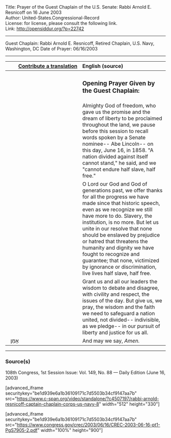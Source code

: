 <html>
<head></head>
<body>
Title: Prayer of the Guest Chaplain of the U.S. Senate: Rabbi Arnold E. Resnicoff on 16 June 2003<br />
Author: United-States.Congressional-Record<br />
License: for license, please consult the following link.<br />
Link: <a href="http://opensiddur.org/?p=22742">http://opensiddur.org/?p=22742</a>
<p />
<hr />

Guest Chaplain: Rabbi Arnold E. Resnicoff, Retired Chaplain, U.S. Navy, Washington, DC
Date of Prayer: 06/16/2003

<hr />

<table style="margin-left: auto;margin-right: auto;" class="draggable">
<thead><tr><th id="x" style="text-align: right;"><a href="/contributing/upload/">Contribute a translation</a></th><th style="text-align: left;">English (source)</th></tr></thead>
<tbody>
<tr><td style="vertical-align:top;" width="46%">
<div class="liturgy"><span lang="he">

</span></div></td>
 
<td style="vertical-align:top;" width="53%">
<div class="english">
<h3>Opening Prayer Given by the Guest Chaplain:</h3>
</div></td></tr>


<tr><td style="vertical-align:top;" width="46%">
<div class="liturgy"><span lang="he">

</span></div></td>
 
<td style="vertical-align:top;" width="53%">
<div class="english">
Almighty God of freedom, 
who gave us the promise and the dream of liberty 
to be proclaimed throughout the land, 
we pause before this session 
to recall words spoken by a Senate nominee--
Abe Lincoln--
on this day, June 16, in 1858. 
"A nation divided against itself cannot stand," he said, 
and we "cannot endure half slave, half free."
</div></td></tr>


<tr><td style="vertical-align:top;" width="46%">
<div class="liturgy"><span lang="he">

</span></div></td>
 
<td style="vertical-align:top;" width="53%">
<div class="english">
O Lord our God and God of generations past, 
we offer thanks for all the progress we have made 
since that historic speech, 
even as we recognize we still have more to do. 
Slavery, the institution, is no more. 
But let us unite in our resolve 
that none should be enslaved by prejudice or hatred 
that threatens the humanity and dignity 
we have fought to recognize and guarantee; 
that none, 
victimized by ignorance or discrimination, 
live lives half slave, 
half free.
</div></td></tr>


<tr><td style="vertical-align:top;" width="46%">
<div class="liturgy"><span lang="he">

</span></div></td>
 
<td style="vertical-align:top;" width="53%">
<div class="english">
Grant us and all our leaders 
the wisdom to debate and disagree, 
with civility and respect, 
the issues of the day. 
But give us, we pray, 
the wisdom and the faith we need 
to safeguard a nation united, not divided--
indivisible,
as we pledge--
in our pursuit of liberty and justice for us all.
</div></td></tr>


<tr><td style="vertical-align:top;" width="46%">
<div class="liturgy"><span lang="he">
&nbsp;
אָמֵן׃
</span></div></td>
 
<td style="vertical-align:top;" width="53%">
<div class="english">
And may we say, 
<em>Amen.</em>
</div></td></tr>
</tbody></table>

<hr />

<h3>Source(s)</h3>

108th Congress, 1st Session
Issue: Vol. 149, No. 88 — Daily Edition (June 16, 2003)

[advanced_iframe securitykey="be1d939e6a1b36109171c7d5503b34cf9147aa7b" src="https://www.c-span.org/video/standalone/?c4507197/rabbi-arnold-resnicoff-captain-chaplain-corps-us-navy-8" width="512" height="330"]

[advanced_iframe securitykey="be1d939e6a1b36109171c7d5503b34cf9147aa7b" src="https://www.congress.gov/crec/2003/06/16/CREC-2003-06-16-pt1-PgS7905-2.pdf" width="100%" height="900"]
</body>
</html>